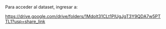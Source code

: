 Para acceder al dataset, ingresar a:

 https://drive.google.com/drive/folders/1Mdolt31CLt1PlUgJgT3Y9QDA7w5PTTL1?usp=share_link
